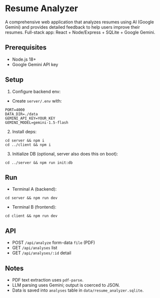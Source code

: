 # Resume Analyzer

A comprehensive web application that analyzes resumes using AI (Google Gemini) and provides detailed feedback to help users improve their resumes.
Full-stack app: React + Node/Express + SQLite + Google Gemini.

## Prerequisites

- Node.js 18+
- Google Gemini API key

## Setup

1. Configure backend env:

- Create `server/.env` with:

```
PORT=4000
DATA_DIR=./data
GEMINI_API_KEY=YOUR_KEY
GEMINI_MODEL=gemini-1.5-flash
```

2. Install deps:

```
cd server && npm i
cd ../client && npm i
```

3. Initialize DB (optional, server also does this on boot):

```
cd ../server && npm run init:db
```

## Run

- Terminal A (backend):

```
cd server && npm run dev
```

- Terminal B (frontend):

```
cd client && npm run dev
```

## API

- POST `/api/analyze` form-data `file` (PDF)
- GET `/api/analyses` list
- GET `/api/analyses/:id` detail

## Notes

- PDF text extraction uses `pdf-parse`.
- LLM parsing uses Gemini; output is coerced to JSON.
- Data is saved into `analyses` table in `data/resume_analyzer.sqlite`.
